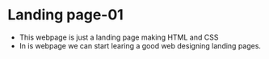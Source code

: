 # Landing page-01
- This webpage is just a landing page making HTML and CSS 
- In is webpage we can start learing a good web designing landing pages.
